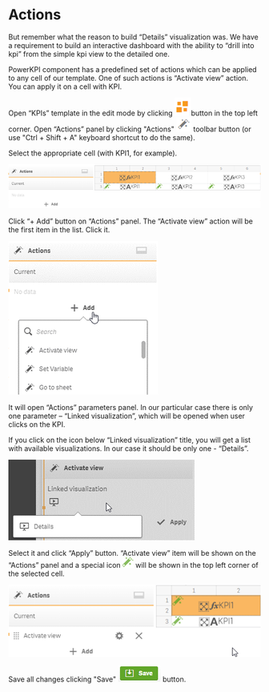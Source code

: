 # Actions

But remember what the reason to build “Details” visualization was. We have a requirement to build an interactive dashboard with the ability to “drill into kpi” from the simple kpi view to the detailed one.

PowerKPI component has a predefined set of actions which can be applied to any cell of our template. One of such actions is “Activate view” action. You can apply it on a cell with KPI.

Open “KPIs” template in the edit mode by clicking <img src="../.gitbook/assets/image (11).png" alt="" data-size="original">button in the top left corner. Open “Actions” panel by clicking "Actions" <img src="../.gitbook/assets/image (12).png" alt="" data-size="original"> toolbar button (or use "Ctrl + Shift + A" keyboard shortcut to do the same).&#x20;

Select the appropriate cell (with KPI1, for example).

![](../.gitbook/assets/Tutorial34.png)

Click “+ Add” button on “Actions” panel. The “Activate view” action will be the first item in the list. Click it.

![](../.gitbook/assets/Tutorial35.png)

It will open “Actions” parameters panel. In our particular case there is only one parameter – “Linked visualization”, which will be opened when user clicks on the KPI.

If you click on the icon below “Linked visualization” title, you will get a list with available visualizations. In our case it should be only one - “Details”.

![](../.gitbook/assets/Tutorial36.png)

Select it and click “Apply” button. “Activate view” item will be shown on the “Actions” panel and a special icon <img src="../.gitbook/assets/image (13).png" alt="" data-size="original"> will be shown in the top left corner of the selected cell.

![](../.gitbook/assets/Tutorial37.png)

Save all changes clicking "Save" <img src="../.gitbook/assets/image (14).png" alt="" data-size="original"> button.

